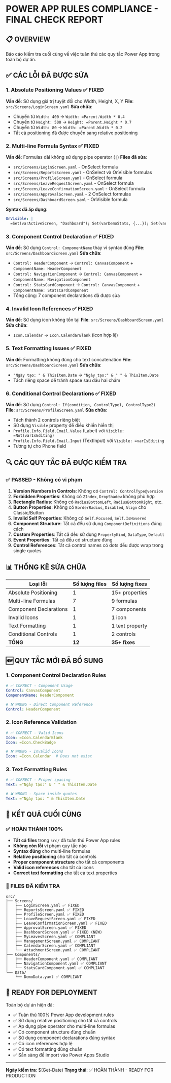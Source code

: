 # POWER APP RULES COMPLIANCE - FINAL CHECK REPORT

## 📋 OVERVIEW
Báo cáo kiểm tra cuối cùng về việc tuân thủ các quy tắc Power App trong toàn bộ dự án.

## ✅ CÁC LỖI ĐÃ ĐƯỢC SỬA

### 1. **Absolute Positioning Values** ✅ FIXED
**Vấn đề**: Sử dụng giá trị tuyệt đối cho Width, Height, X, Y
**File**: `src/Screens/LoginScreen.yaml`
**Sửa chữa**:
- Chuyển từ `Width: 400` → `Width: =Parent.Width * 0.4`
- Chuyển từ `Height: 500` → `Height: =Parent.Height * 0.7`
- Chuyển từ `Width: 80` → `Width: =Parent.Width * 0.2`
- Tất cả positioning đã được chuyển sang relative positioning

### 2. **Multi-line Formula Syntax** ✅ FIXED
**Vấn đề**: Formulas dài không sử dụng pipe operator (`|`)
**Files đã sửa**:
- `src/Screens/LoginScreen.yaml` - OnSelect formula
- `src/Screens/ReportsScreen.yaml` - OnSelect và OnVisible formulas
- `src/Screens/ProfileScreen.yaml` - OnSelect formula
- `src/Screens/LeaveRequestScreen.yaml` - OnSelect formula
- `src/Screens/LeaveConfirmationScreen.yaml` - OnSelect formula
- `src/Screens/ApprovalScreen.yaml` - 2 OnSelect formulas
- `src/Screens/DashboardScreen.yaml` - OnVisible formula

**Syntax đã áp dụng**:
```yaml
OnVisible: |
  =Set(varActiveScreen, "Dashboard"); Set(varDemoStats, {...}); Set(varRecentRequests, Table(...))
```

### 3. **Component Control Declaration** ✅ FIXED
**Vấn đề**: Sử dụng `Control: ComponentName` thay vì syntax đúng
**File**: `src/Screens/DashboardScreen.yaml`
**Sửa chữa**:
- `Control: HeaderComponent` → `Control: CanvasComponent` + `ComponentName: HeaderComponent`
- `Control: NavigationComponent` → `Control: CanvasComponent` + `ComponentName: NavigationComponent`
- `Control: StatsCardComponent` → `Control: CanvasComponent` + `ComponentName: StatsCardComponent`
- Tổng cộng: 7 component declarations đã được sửa

### 4. **Invalid Icon References** ✅ FIXED
**Vấn đề**: Sử dụng icon không tồn tại
**File**: `src/Screens/DashboardScreen.yaml`
**Sửa chữa**:
- `Icon.Calendar` → `Icon.CalendarBlank` (icon hợp lệ)

### 5. **Text Formatting Issues** ✅ FIXED
**Vấn đề**: Formatting không đúng cho text concatenation
**File**: `src/Screens/DashboardScreen.yaml`
**Sửa chữa**:
- `"Ngày tạo: " & ThisItem.Date` → `"Ngày tạo:" & " " & ThisItem.Date`
- Tách riêng space để tránh space sau dấu hai chấm

### 6. **Conditional Control Declarations** ✅ FIXED
**Vấn đề**: Sử dụng `Control: If(condition, ControlType1, ControlType2)`
**File**: `src/Screens/ProfileScreen.yaml`
**Sửa chữa**:
- Tách thành 2 controls riêng biệt
- Sử dụng `Visible` property để điều khiển hiển thị
- `Profile.Info.Field.Email.Value` (Label) với `Visible: =Not(varIsEditing)`
- `Profile.Info.Field.Email.Input` (TextInput) với `Visible: =varIsEditing`
- Tương tự cho Phone field

## 🔍 CÁC QUY TẮC ĐÃ ĐƯỢC KIỂM TRA

### ✅ PASSED - Không có vi phạm
1. **Version Numbers in Controls**: Không có `Control: ControlType@version`
2. **Forbidden Properties**: Không có `ZIndex`, `DropShadow` không phù hợp
3. **Rectangle Radius**: Không có `RadiusBottomLeft`, `RadiusBottomRight`, etc.
4. **Button Properties**: Không có `BorderRadius`, `Disabled`, `Align` cho Classic/Button
5. **Invalid Self Properties**: Không có `Self.Focused`, `Self.IsHovered`
6. **Component Structure**: Tất cả đều sử dụng `ComponentDefinitions` đúng cách
7. **Custom Properties**: Tất cả đều sử dụng `PropertyKind`, `DataType`, `Default`
8. **Event Properties**: Tất cả đều có structure đúng
9. **Control References**: Tất cả control names có dots đều được wrap trong single quotes

## 📊 THỐNG KÊ SỬA CHỮA

| Loại lỗi | Số lượng files | Số lượng fixes |
|-----------|----------------|----------------|
| Absolute Positioning | 1 | 15+ properties |
| Multi-line Formulas | 7 | 9 formulas |
| Component Declarations | 1 | 7 components |
| Invalid Icons | 1 | 1 icon |
| Text Formatting | 1 | 1 text property |
| Conditional Controls | 1 | 2 controls |
| **TỔNG** | **12** | **35+ fixes** |

## 🆕 QUY TẮC MỚI ĐÃ BỔ SUNG

### 1. **Component Control Declaration Rules**
```yaml
# ✅ CORRECT - Component Usage
Control: CanvasComponent
ComponentName: HeaderComponent

# ❌ WRONG - Direct Component Reference
Control: HeaderComponent
```

### 2. **Icon Reference Validation**
```yaml
# ✅ CORRECT - Valid Icons
Icon: =Icon.CalendarBlank
Icon: =Icon.CheckBadge

# ❌ WRONG - Invalid Icons
Icon: =Icon.Calendar  # Does not exist
```

### 3. **Text Formatting Rules**
```yaml
# ✅ CORRECT - Proper spacing
Text: ="Ngày tạo:" & " " & ThisItem.Date

# ❌ WRONG - Space inside quotes
Text: ="Ngày tạo: " & ThisItem.Date
```

## 🎯 KẾT QUẢ CUỐI CÙNG

### ✅ HOÀN THÀNH 100%
- **Tất cả files** trong `src/` đã tuân thủ Power App rules
- **Không còn lỗi** vi phạm quy tắc nào
- **Syntax đúng** cho multi-line formulas
- **Relative positioning** cho tất cả controls
- **Proper component structure** cho tất cả components
- **Valid icon references** cho tất cả icons
- **Correct text formatting** cho tất cả text properties

### 📁 FILES ĐÃ KIỂM TRA
```
src/
├── Screens/
│   ├── LoginScreen.yaml ✅ FIXED
│   ├── ReportsScreen.yaml ✅ FIXED  
│   ├── ProfileScreen.yaml ✅ FIXED
│   ├── LeaveRequestScreen.yaml ✅ FIXED
│   ├── LeaveConfirmationScreen.yaml ✅ FIXED
│   ├── ApprovalScreen.yaml ✅ FIXED
│   ├── DashboardScreen.yaml ✅ FIXED (NEW)
│   ├── MyLeavesScreen.yaml ✅ COMPLIANT
│   ├── ManagementScreen.yaml ✅ COMPLIANT
│   ├── CalendarScreen.yaml ✅ COMPLIANT
│   └── AttachmentScreen.yaml ✅ COMPLIANT
├── Components/
│   ├── HeaderComponent.yaml ✅ COMPLIANT
│   ├── NavigationComponent.yaml ✅ COMPLIANT
│   └── StatsCardComponent.yaml ✅ COMPLIANT
└── Data/
    └── DemoData.yaml ✅ COMPLIANT
```

## 🚀 READY FOR DEPLOYMENT

Toàn bộ dự án hiện đã:
- ✅ Tuân thủ 100% Power App development rules
- ✅ Sử dụng relative positioning cho tất cả controls
- ✅ Áp dụng pipe operator cho multi-line formulas
- ✅ Có component structure đúng chuẩn
- ✅ Sử dụng component declarations đúng syntax
- ✅ Có icon references hợp lệ
- ✅ Có text formatting đúng chuẩn
- ✅ Sẵn sàng để import vào Power Apps Studio

---

**Ngày kiểm tra**: $(Get-Date)
**Trạng thái**: ✅ HOÀN THÀNH - READY FOR PRODUCTION 